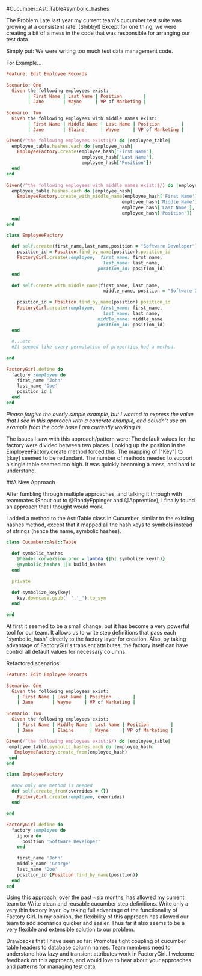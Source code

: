 #Cucumber::Ast::Table#symbolic_hashes

The Problem
Late last year my current team's cucumber test suite was growing at a consistent rate. (Shibby!) Except for one thing, we were creating a bit of a mess in the code that was responsible for arranging our test data.

Simply put: We were writing too much test data management code. 

For Example...

```ruby
Feature: Edit Employee Records
 
Scenario: One
  Given the following employees exist:
        | First Name | Last Name | Position        |
        | Jane       | Wayne     | VP of Marketing |
 
Scenario: Two
  Given the following employees with middle names exist:
        | First Name | Middle Name | Last Name | Position        |
        | Jane       | Elaine      | Wayne     | VP of Marketing |
```

```ruby
Given(/^the following employees exist:$/) do |employee_table|
  employee_table.hashes.each do |employee_hash|
    EmployeeFactory.create(employee_hash['First Name'],
                            employee_hash['Last Name'],
                            employee_hash['Position'])
  end
end
 
Given(/^the following employees with middle names exist:$/) do |employee_table|
  employee_table.hashes.each do |employee_hash|
    EmployeeFactory.create_with_middle_name(employee_hash['First Name'],
                                           employee_hash['Middle Name'],
                                           employee_hash['Last Name'],
                                           employee_hash['Position'])
  end
end
```

```ruby
class EmployeeFactory
 
  def self.create(first_name,last_name,position = "Software Developer")
    position_id = Position.find_by_name(position).position_id
    FactoryGirl.create(:employee,  first_name: first_name, 
                                    last_name: last_name, 
                                  position_id: position_id)
  end
 
  def self.create_with_middle_name(first_name, last_name,
                                    middle_name, position = "Software Developer")
                                    
    position_id = Position.find_by_name(position).position_id
    FactoryGirl.create(:employee,  first_name: first_name, 
                                    last_name: last_name, 
                                  middle_name: middle_name 
                                  position_id: position_id)
  end
 
  #...etc
  #It seemed like every permutation of properties had a method.
 
end
 
FactoryGirl.define do
  factory :employee do
    first_name 'John'
    last_name 'Doe'
    position_id 1
  end
end
```

*Please forgive the overly simple example, but I wanted to express the value that I see in this approach with a concrete example, and couldn't use an example from the code base I am currently working in.*

The issues I saw with this approach/pattern were: 
The default values for the factory were divided between two places.
Looking up the position in the EmployeeFactory.create method forced this.
The mapping of ["Key"] to [:key] seemed to be redundant. 
The number of methods needed to support a single table seemed too high. 
It was quickly becoming a mess, and hard to understand. 

##A New Approach

After fumbling through multiple approaches, and talking it through with teammates (Shout out to @RandyEppinger and @Apprentice), I finally found an approach that I thought would work.

I added a method to the Ast::Table class in Cucumber, similar to the existing hashes method, except that it mapped all the hash keys to symbols instead of strings (hence the name, symbolic hashes).

```ruby
class Cucumber::Ast::Table
 
  def symbolic_hashes
    @header_conversion_proc = lambda {|h| symbolize_key(h)}
    @symbolic_hashes ||= build_hashes
  end
 
  private
 
  def symbolize_key(key)
    key.downcase.gsub(' ','_').to_sym
  end
 
end
```

At first it seemed to be a small change, but it has become a very powerful tool for our team. It allows us to write step definitions that pass each "symbolic_hash" directly to the factory layer for creation. Also, by taking advantage of FactoryGirl's transient attributes, the factory itself can have control all default values for necessary columns.

Refactored scenarios:

```ruby
Feature: Edit Employee Records
 
Scenario: One
  Given the following employees exist:
    | First Name | Last Name | Position        |
    | Jane       | Wayne     | VP of Marketing |
          
Scenario: Two
  Given the following employees exist:
    | First Name | Middle Name | Last Name | Position        |
    | Jane       | Elaine      | Wayne     | VP of Marketing |
 ```
 
 
 ```ruby
Given(/^the following employees exist:$/) do |employee_table|
  employee_table.symbolic_hashes.each do |employee_hash|
    EmployeeFactory.create_from(employee_hash)
  end
end
```

```ruby
class EmployeeFactory
 
  #now only one method is needed
  def self.create_from(overrides = {})
    FactoryGirl.create(:employee, overrides)
  end
 
end
 
FactoryGirl.define do
  factory :employee do
    ignore do
      position 'Software Developer'
    end
 
    first_name 'John'
    middle_name 'George'
    last_name 'Doe'
    position_id {Position.find_by_name(position)}
  end
end
```

Using this approach, over the past ~six months, has allowed my current team to:
Write clean and reusable cucumber step definitions.
Write only a very thin factory layer, by taking full advantage of the functionality of Factory Girl.
In my opinion, the flexibility of this approach has allowed our team to add scenarios quicker and easier. Thus far it also seems to be a very flexible and extensible solution to our problem. 

Drawbacks that I have seen so far:
Promotes tight coupling of cucumber table headers to database column names.
Team members need to understand how lazy and transient attributes work in FactoryGirl. 
I welcome feedback on this approach, and would love to hear about your approaches and patterns for managing test data.
